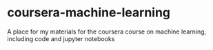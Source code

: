 # coursera-machine-learning
A place for my materials for the coursera course on machine learning, including code and jupyter notebooks
